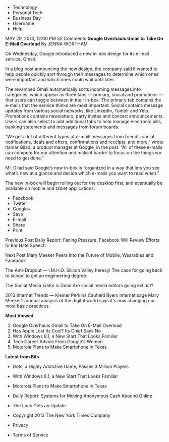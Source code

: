 * Technology
* Personal Tech
* Business Day
* Username
* Help

MAY 29, 2013, 12:00 PM
32 Comments
__Google Overhauls Gmail to Take On E-Mail Overload__
By JENNA WORTHAM

On Wednesday, Google introduced a new in-box design for its e-mail service, Gmail.

In a blog post announcing the new design, the company said it wanted to help people quickly sort through their messages to determine which ones were important and which ones could wait until later.

The revamped Gmail automatically sorts incoming messages into categories, which appear as three tabs — primary, social and promotions — that users can toggle between in their in-box. The primary tab contains the e-mails that the service thinks are most important. Social contains message updates from various social networks, like LinkedIn, Tumblr and Yelp. Promotions contains newsletters, party invites and concert announcements. Users can also select to add additional tabs to help manage electronic bills, banking statements and messages from forum boards.

“We get a lot of different types of e-mail: messages from friends, social notifications, deals and offers, confirmations and receipts, and more,” wrote Itamar Gilad, a product manager at Google, in the post. “All of these e-mails can compete for our attention and make it harder to focus on the things we need to get done.”

Mr. Gilad said Google’s new in-box is “organized in a way that lets you see what’s new at a glance and decide which e-mails you want to read when.”

The new in-box will begin rolling out for the desktop first, and eventually be available on mobile and tablet applications.

* Facebook
* Twitter
* Google+
* Save
* E-mail
* Share
* Print

Previous Post
Daily Report: Facing Pressure, Facebook Will Review Efforts to Bar Hate Speech

Next Post
Mary Meeker Peers Into the Future of Mobile, Wearables and Facebook

The Anti-Dropout — I.M.H.O.
Silicon Valley heresy! The case for going back to school to get an engineering degree. 

The Social Media Editor is Dead
Are social media editors going extinct? 

2013 Internet Trends — Kleiner Perkins Caufield Byers
Internet sage Mary Meeker's annual analysis of the digital world says it's now changing our most basic practices. 

__Most Viewed__

1. Google Overhauls Gmail to Take On E-Mail Overload
2. Has Apple Lost Its Cool? Its Chief Says No
3. With Windows 8.1, a New Start That Looks Familiar
4. Tech Career Advice From Google's Women
5. Motorola Plans to Make Smartphone in Texas

__Latest from Bits__

* Dots, a Highly Addictive Game, Passes 3 Million Players
* With Windows 8.1, a New Start That Looks Familiar
* Motorola Plans to Make Smartphone in Texas
* Daily Report: Systems for Moving Anonymous Cash Abound Online
* The Lock Gets an Update

* Copyright 2013 The New York Times Company 
* Privacy 
* Terms of Service
